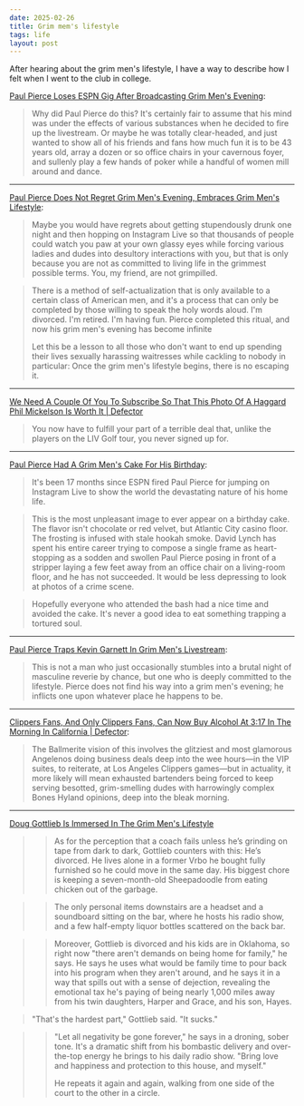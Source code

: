 ```yaml
---
date: 2025-02-26
title: Grim mem's lifestyle
tags: life
layout: post
---
```


After hearing about the grim men's lifestyle, I have a way to describe how I felt when I went to the club in college.

[Paul Pierce Loses ESPN Gig After Broadcasting Grim Men's Evening](https://defector.com/paul-pierce-loses-espn-gig-after-broadcasting-grim-mens-evening):

> Why did Paul Pierce do this? It's certainly fair to assume that his mind was under the effects of various substances when he decided to fire up the livestream. Or maybe he was totally clear-headed, and just wanted to show all of his friends and fans how much fun it is to be 43 years old, array a dozen or so office chairs in your cavernous foyer, and sullenly play a few hands of poker while a handful of women mill around and dance.

---

[Paul Pierce Does Not Regret Grim Men's Evening, Embraces Grim Men's Lifestyle](https://defector.com/paul-pierce-does-not-regret-grim-mens-evening-embraces-grim-mens-lifestyle):

> Maybe you would have regrets about getting stupendously drunk one night and then hopping on Instagram Live so that thousands of people could watch you paw at your own glassy eyes while forcing various ladies and dudes into desultory interactions with you, but that is only because you are not as committed to living life in the grimmest possible terms. You, my friend, are not grimpilled.

> There is a method of self-actualization that is only available to a certain class of American men, and it's a process that can only be completed by those willing to speak the holy words aloud. I'm divorced. I'm retired. I'm having fun. Pierce completed this ritual, and now his grim men's evening has become infinite
> 
> Let this be a lesson to all those who don't want to end up spending their lives sexually harassing waitresses while cackling to nobody in particular: Once the grim men's lifestyle begins, there is no escaping it.

---

[We Need A Couple Of You To Subscribe So That This Photo Of A Haggard Phil Mickelson Is Worth It | Defector](https://defector.com/haggard-phil-mickelson-liv-golf)

> You now have to fulfill your part of a terrible deal that, unlike the players on the LIV Golf tour, you never signed up for.

---

[Paul Pierce Had A Grim Men's Cake For His Birthday](https://defector.com/paul-pierce-had-a-grim-mens-cake-for-his-birthday):

> It's been 17 months since ESPN fired Paul Pierce for jumping on Instagram Live to show the world the devastating nature of his home life.

> This is the most unpleasant image to ever appear on a birthday cake. The flavor isn't chocolate or red velvet, but Atlantic City casino floor. The frosting is infused with stale hookah smoke. David Lynch has spent his entire career trying to compose a single frame as heart-stopping as a sodden and swollen Paul Pierce posing in front of a stripper laying a few feet away from an office chair on a living-room floor, and he has not succeeded. It would be less depressing to look at photos of a crime scene. 

> Hopefully everyone who attended the bash had a nice time and avoided the cake. It's never a good idea to eat something trapping a tortured soul.

---

[Paul Pierce Traps Kevin Garnett In Grim Men's Livestream](https://defector.com/paul-pierce-traps-kevin-garnett-in-grim-mens-livestream):

> This is not a man who just occasionally stumbles into a brutal night of masculine reverie by chance, but one who is deeply committed to the lifestyle. Pierce does not find his way into a grim men's evening; he inflicts one upon whatever place he happens to be.

---

[Clippers Fans, And Only Clippers Fans, Can Now Buy Alcohol At 3:17 In The Morning In California | Defector](https://defector.com/clippers-fans-and-only-clippers-fans-can-now-buy-alcohol-at-317-in-the-morning-in-california): 

> The Ballmerite vision of this involves the glitziest and most glamorous Angelenos doing business deals deep into the wee hours—in the VIP suites, to reiterate, at Los Angeles Clippers games—but in actuality, it more likely will mean exhausted bartenders being forced to keep serving besotted, grim-smelling dudes with harrowingly complex Bones Hyland opinions, deep into the bleak morning.

---

[Doug Gottlieb Is Immersed In The Grim Men's Lifestyle](https://defector.com/doug-gottlieb-is-immersed-in-the-grim-mens-lifestyle)

>> As for the perception that a coach fails unless he’s grinding on tape from dark to dark, Gottlieb counters with this: He’s divorced. He lives alone in a former Vrbo he bought fully furnished so he could move in the same day. His biggest chore is keeping a seven-month-old Sheepadoodle from eating chicken out of the garbage.

>> The only personal items downstairs are a headset and a soundboard sitting on the bar, where he hosts his radio show, and a few half-empty liquor bottles scattered on the back bar.

>> Moreover, Gottlieb is divorced and his kids are in Oklahoma, so right now "there aren't demands on being home for family," he says. He says he uses what would be family time to pour back into his program when they aren't around, and he says it in a way that spills out with a sense of dejection, revealing the emotional tax he's paying of being nearly 1,000 miles away from his twin daughters, Harper and Grace, and his son, Hayes.

> "That's the hardest part," Gottlieb said. "It sucks."

>> "Let all negativity be gone forever," he says in a droning, sober tone. It's a dramatic shift from his bombastic delivery and over-the-top energy he brings to his daily radio show. "Bring love and happiness and protection to this house, and myself." 
>>
>> He repeats it again and again, walking from one side of the court to the other in a circle.